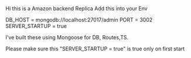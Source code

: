 Hi this is a Amazon backend Replica
Add this into your Env

DB_HOST = mongodb://localhost:27017/admin
PORT = 3002
SERVER_STARTUP = true

I've built these using Mongoose for DB, Routes,TS.



Please make sure this "SERVER_STARTUP = true" is true only on first start
